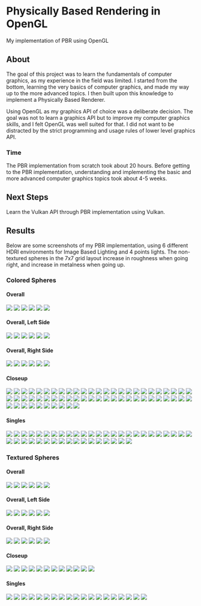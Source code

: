 # Physically Based Rendering in OpenGL

My implementation of PBR using OpenGL

## About

The goal of this project was to learn the fundamentals of computer graphics, as my experience in the field was limited.
I started from the bottom, learning the very basics of computer graphics, and made my way up to the more advanced topics. 
I then built upon this knowledge to implement a Physically Based Renderer.

Using OpenGL as my graphics API of choice was a deliberate decision. The goal was not to learn a graphics API but to improve my 
computer graphics skills, and I felt OpenGL was well suited for that. I did not want to be distracted by the strict programming 
and usage rules of lower level graphics API. 

### Time

The PBR implementation from scratch took about 20 hours.
Before getting to the PBR implementation, understanding and implementing the basic and more advanced computer graphics topics took about 4-5 weeks. 

## Next Steps

Learn the Vulkan API through PBR implementation using Vulkan.

## Results

Below are some screenshots of my PBR implementation, using 6 different HDRI environments for Image Based Lighting and 4 points lights.
The non-textured spheres in the 7x7 grid layout increase in roughness when going right, and increase in metalness when going up.

### Colored Spheres
#### Overall
<img src="Screenshots/colored/overall/overall1.png" />
<img src="Screenshots/colored/overall/overall2.png" />
<img src="Screenshots/colored/overall/overall3.png" />
<img src="Screenshots/colored/overall/overall4.png" />
<img src="Screenshots/colored/overall/overall5.png" />
<img src="Screenshots/colored/overall/overall6.png" />

#### Overall, Left Side
<img src="Screenshots/colored/overall_left/overall_left1.png" />
<img src="Screenshots/colored/overall_left/overall_left2.png" />
<img src="Screenshots/colored/overall_left/overall_left3.png" />
<img src="Screenshots/colored/overall_left/overall_left4.png" />
<img src="Screenshots/colored/overall_left/overall_left5.png" />
<img src="Screenshots/colored/overall_left/overall_left6.png" />

#### Overall, Right Side
<img src="Screenshots/colored/overall_right/overall_right1.png" />
<img src="Screenshots/colored/overall_right/overall_right2.png" />
<img src="Screenshots/colored/overall_right/overall_right3.png" />
<img src="Screenshots/colored/overall_right/overall_right4.png" />
<img src="Screenshots/colored/overall_right/overall_right5.png" />
<img src="Screenshots/colored/overall_right/overall_right6.png" />

#### Closeup
<img src="Screenshots/colored/closeup/closeup1.png" />
<img src="Screenshots/colored/closeup/closeup2.png" />
<img src="Screenshots/colored/closeup/closeup3.png" />
<img src="Screenshots/colored/closeup/closeup4.png" />
<img src="Screenshots/colored/closeup/closeup5.png" />
<img src="Screenshots/colored/closeup/closeup6.png" />
<img src="Screenshots/colored/closeup/closeup7.png" />
<img src="Screenshots/colored/closeup/closeup8.png" />
<img src="Screenshots/colored/closeup/closeup9.png" />
<img src="Screenshots/colored/closeup/closeup10.png" />
<img src="Screenshots/colored/closeup/closeup11.png" />
<img src="Screenshots/colored/closeup/closeup12.png" />
<img src="Screenshots/colored/closeup/closeup13.png" />
<img src="Screenshots/colored/closeup/closeup14.png" />
<img src="Screenshots/colored/closeup/closeup15.png" />
<img src="Screenshots/colored/closeup/closeup16.png" />
<img src="Screenshots/colored/closeup/closeup17.png" />
<img src="Screenshots/colored/closeup/closeup18.png" />
<img src="Screenshots/colored/closeup/closeup19.png" />
<img src="Screenshots/colored/closeup/closeup20.png" />
<img src="Screenshots/colored/closeup/closeup21.png" />
<img src="Screenshots/colored/closeup/closeup22.png" />
<img src="Screenshots/colored/closeup/closeup23.png" />
<img src="Screenshots/colored/closeup/closeup24.png" />
<img src="Screenshots/colored/closeup/closeup25.png" />
<img src="Screenshots/colored/closeup/closeup26.png" />
<img src="Screenshots/colored/closeup/closeup27.png" />
<img src="Screenshots/colored/closeup/closeup28.png" />
<img src="Screenshots/colored/closeup/closeup29.png" />
<img src="Screenshots/colored/closeup/closeup30.png" />
<img src="Screenshots/colored/closeup/closeup31.png" />
<img src="Screenshots/colored/closeup/closeup32.png" />
<img src="Screenshots/colored/closeup/closeup33.png" />
<img src="Screenshots/colored/closeup/closeup34.png" />
<img src="Screenshots/colored/closeup/closeup35.png" />
<img src="Screenshots/colored/closeup/closeup36.png" />
<img src="Screenshots/colored/closeup/closeup37.png" />
<img src="Screenshots/colored/closeup/closeup38.png" />
<img src="Screenshots/colored/closeup/closeup39.png" />
<img src="Screenshots/colored/closeup/closeup40.png" />
<img src="Screenshots/colored/closeup/closeup41.png" />
<img src="Screenshots/colored/closeup/closeup42.png" />
<img src="Screenshots/colored/closeup/closeup43.png" />
<img src="Screenshots/colored/closeup/closeup44.png" />
<img src="Screenshots/colored/closeup/closeup45.png" />
<img src="Screenshots/colored/closeup/closeup46.png" />
<img src="Screenshots/colored/closeup/closeup47.png" />
<img src="Screenshots/colored/closeup/closeup48.png" />
<img src="Screenshots/colored/closeup/closeup49.png" />
<img src="Screenshots/colored/closeup/closeup50.png" />
<img src="Screenshots/colored/closeup/closeup51.png" />
<img src="Screenshots/colored/closeup/closeup52.png" />
<img src="Screenshots/colored/closeup/closeup53.png" />
<img src="Screenshots/colored/closeup/closeup54.png" />
<img src="Screenshots/colored/closeup/closeup55.png" />
<img src="Screenshots/colored/closeup/closeup56.png" />
<img src="Screenshots/colored/closeup/closeup57.png" />
<img src="Screenshots/colored/closeup/closeup58.png" />
<img src="Screenshots/colored/closeup/closeup59.png" />
<img src="Screenshots/colored/closeup/closeup60.png" />

#### Singles
<img src="Screenshots/colored/single/single1.png" />
<img src="Screenshots/colored/single/single2.png" />
<img src="Screenshots/colored/single/single3.png" />
<img src="Screenshots/colored/single/single4.png" />
<img src="Screenshots/colored/single/single5.png" />
<img src="Screenshots/colored/single/single6.png" />
<img src="Screenshots/colored/single/single7.png" />
<img src="Screenshots/colored/single/single8.png" />
<img src="Screenshots/colored/single/single9.png" />
<img src="Screenshots/colored/single/single10.png" />
<img src="Screenshots/colored/single/single11.png" />
<img src="Screenshots/colored/single/single12.png" />
<img src="Screenshots/colored/single/single13.png" />
<img src="Screenshots/colored/single/single14.png" />
<img src="Screenshots/colored/single/single15.png" />
<img src="Screenshots/colored/single/single16.png" />
<img src="Screenshots/colored/single/single17.png" />
<img src="Screenshots/colored/single/single18.png" />
<img src="Screenshots/colored/single/single19.png" />
<img src="Screenshots/colored/single/single20.png" />
<img src="Screenshots/colored/single/single21.png" />
<img src="Screenshots/colored/single/single22.png" />
<img src="Screenshots/colored/single/single23.png" />
<img src="Screenshots/colored/single/single24.png" />
<img src="Screenshots/colored/single/single25.png" />
<img src="Screenshots/colored/single/single26.png" />
<img src="Screenshots/colored/single/single27.png" />
<img src="Screenshots/colored/single/single28.png" />
<img src="Screenshots/colored/single/single29.png" />
<img src="Screenshots/colored/single/single30.png" />
<img src="Screenshots/colored/single/single31.png" />
<img src="Screenshots/colored/single/single32.png" />
<img src="Screenshots/colored/single/single33.png" />
<img src="Screenshots/colored/single/single34.png" />
<img src="Screenshots/colored/single/single35.png" />
<img src="Screenshots/colored/single/single36.png" />
<img src="Screenshots/colored/single/single37.png" />
<img src="Screenshots/colored/single/single38.png" />
<img src="Screenshots/colored/single/single39.png" />
<img src="Screenshots/colored/single/single40.png" />
<img src="Screenshots/colored/single/single41.png" />
<img src="Screenshots/colored/single/single42.png" />

### Textured Spheres
#### Overall
<img src="Screenshots/textured/overall/overall1.png" />
<img src="Screenshots/textured/overall/overall2.png" />
<img src="Screenshots/textured/overall/overall3.png" />
<img src="Screenshots/textured/overall/overall4.png" />
<img src="Screenshots/textured/overall/overall5.png" />
<img src="Screenshots/textured/overall/overall6.png" />

#### Overall, Left Side
<img src="Screenshots/textured/overall_left/overall_left1.png" />
<img src="Screenshots/textured/overall_left/overall_left2.png" />
<img src="Screenshots/textured/overall_left/overall_left3.png" />
<img src="Screenshots/textured/overall_left/overall_left4.png" />
<img src="Screenshots/textured/overall_left/overall_left5.png" />
<img src="Screenshots/textured/overall_left/overall_left6.png" />

#### Overall, Right Side
<img src="Screenshots/textured/overall_right/overall_right1.png" />
<img src="Screenshots/textured/overall_right/overall_right2.png" />
<img src="Screenshots/textured/overall_right/overall_right3.png" />
<img src="Screenshots/textured/overall_right/overall_right4.png" />
<img src="Screenshots/textured/overall_right/overall_right5.png" />
<img src="Screenshots/textured/overall_right/overall_right6.png" />

#### Closeup
<img src="Screenshots/textured/closeup1.png" />
<img src="Screenshots/textured/closeup2.png" />
<img src="Screenshots/textured/closeup3.png" />
<img src="Screenshots/textured/closeup4.png" />
<img src="Screenshots/textured/closeup5.png" />
<img src="Screenshots/textured/closeup6.png" />
<img src="Screenshots/textured/closeup7.png" />
<img src="Screenshots/textured/closeup8.png" />
<img src="Screenshots/textured/closeup9.png" />
<img src="Screenshots/textured/closeup10.png" />
<img src="Screenshots/textured/closeup11.png" />
<img src="Screenshots/textured/closeup12.png" />

#### Singles
<img src="Screenshots/textured/single/single1.png" />
<img src="Screenshots/textured/single/single2.png" />
<img src="Screenshots/textured/single/single3.png" />
<img src="Screenshots/textured/single/single4.png" />
<img src="Screenshots/textured/single/single5.png" />
<img src="Screenshots/textured/single/single6.png" />
<img src="Screenshots/textured/single/single7.png" />
<img src="Screenshots/textured/single/single8.png" />
<img src="Screenshots/textured/single/single9.png" />
<img src="Screenshots/textured/single/single10.png" />
<img src="Screenshots/textured/single/single11.png" />
<img src="Screenshots/textured/single/single12.png" />
<img src="Screenshots/textured/single/single13.png" />
<img src="Screenshots/textured/single/single14.png" />
<img src="Screenshots/textured/single/single15.png" />
<img src="Screenshots/textured/single/single16.png" />
<img src="Screenshots/textured/single/single17.png" />
<img src="Screenshots/textured/single/single18.png" />
<img src="Screenshots/textured/single/single19.png" />